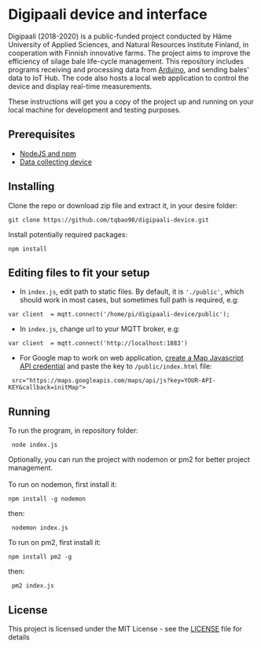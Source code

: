 # Digipaali device and interface

Digipaali (2018-2020) is a public-funded project conducted by Häme University of Applied Sciences, and Natural Resources Institute Finland, in cooperation with Finnish innovative farms. The project aims to improve the efficiency of silage bale life-cycle management. This repository includes programs receiving and processing data from [Arduino](https://github.com/tqbao98/digipaali-arduino.git), and sending bales' data to IoT Hub. The code also hosts a local web application to control the device and display real-time measurements. 

These instructions will get you a copy of the project up and running on your local machine for development and testing purposes. 

## Prerequisites

* [NodeJS and npm](https://nodejs.org/en/)
* [Data collecting device](https://github.com/tqbao98/digipaali-arduino.git)

## Installing

Clone the repo or download zip file and extract it, in your desire folder:

```
git clone https://github.com/tqbao98/digipaali-device.git
```

Install potentially required packages:

```
npm install
```
## Editing files to fit your setup

* In ```index.js```, edit path to static files. By default, it is ```'./public'```, which should work in most cases, but sometimes full path is required, e.g:

```
var client  = mqtt.connect('/home/pi/digipaali-device/public');
```

* In ```index.js```, change url to your MQTT broker, e.g:
```
var client  = mqtt.connect('http://localhost:1883')
```

* For Google map to work on web application, [create a Map Javascript API credential](https://developers.google.com/maps/documentation/javascript/get-api-key) and paste the key to ```/public/index.html``` file:

```
 src="https://maps.googleapis.com/maps/api/js?key=YOUR-API-KEY&callback=initMap">
```

## Running

To run the program, in repository folder:

```
 node index.js
```

Optionally, you can run the project with nodemon or pm2 for better project management.<br/> <br/>
To run on nodemon, first install it:

```
npm install -g nodemon
```

then: 

```
 nodemon index.js
```

To run on pm2, first install it:

```
npm install pm2 -g
```

then: 

```
 pm2 index.js
```

## License

This project is licensed under the MIT License - see the [LICENSE](LICENSE.md) file for details
